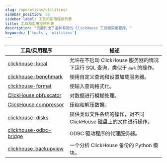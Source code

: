 ```yaml
---
slug: /operations/utilities/
sidebar_position: 56
sidebar_label: 工具和实用程序列表
title: 工具和实用程序列表
description: "页面列出了各种有用的 ClickHouse 工具和实用程序。"
keywords: ['tools', 'utilities']
---
```


| 工具/实用程序 | 描述 |
|------|-------------|
|[clickhouse-local](../../operations/utilities/clickhouse-local.md) | 允许在不启动 ClickHouse 服务器的情况下运行 SQL 查询，类似于 `awk` 的操作。|
|[clickhouse-benchmark](../../operations/utilities/clickhouse-benchmark.md) | 使用自定义查询和设置加载服务器。|
| [clickhouse-format](../../operations/utilities/clickhouse-format.md) | 使输入查询格式化。|
|[ClickHouse obfuscator](../../operations/utilities/clickhouse-obfuscator.md) | 对数据进行模糊处理。|
|[ClickHouse compressor](../../operations/utilities/clickhouse-compressor.md) | 压缩和解压数据。|
| [clickhouse-disks](../../operations/utilities/clickhouse-disks.md) | 提供类似文件系统的操作，对不同 ClickHouse 磁盘上的文件进行操作。|
| [clickhouse-odbc-bridge](../../operations/utilities/odbc-bridge.md) | ODBC 驱动程序的代理服务器。|
| [clickhouse_backupview](../../operations/utilities/backupview.md) | 一个分析 ClickHouse 备份的 Python 模块。|
